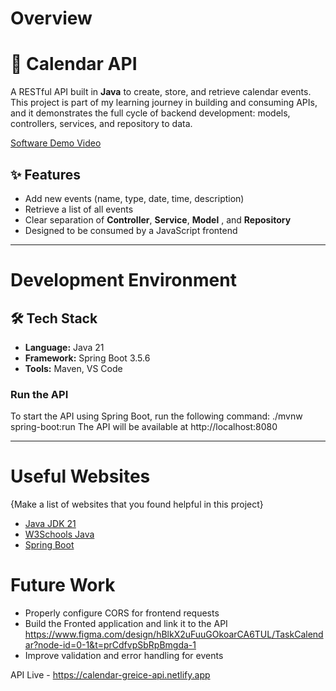 # Overview

# 📅 Calendar API

A RESTful API built in **Java** to create, store, and retrieve calendar events.  
This project is part of my learning journey in building and consuming APIs, and it demonstrates the full cycle of backend development: models, controllers, services, and repository to data.  

[Software Demo Video](http://youtube.link.goes.here)

## ✨ Features
- Add new events (name, type, date, time, description)  
- Retrieve a list of all events  
- Clear separation of **Controller**, **Service**, **Model** , and **Repository**
- Designed to be consumed by a JavaScript frontend  

---

# Development Environment

## 🛠️ Tech Stack
- **Language:** Java 21  
- **Framework:** Spring Boot 3.5.6
- **Tools:** Maven, VS Code  

### Run the API

To start the API using Spring Boot, run the following command:
./mvnw spring-boot:run
The API will be available at http://localhost:8080

---

# Useful Websites

{Make a list of websites that you found helpful in this project}

- [Java JDK 21](https://docs.oracle.com/en/java/javase/21/index.html)
- [W3Schools Java](https://www.w3schools.com/java/default.asp)
- [Spring Boot](https://spring.io/projects/spring-boot)

# Future Work

- Properly configure CORS for frontend requests
- Build the Fronted application and link it to the API https://www.figma.com/design/hBlkX2uFuuGOkoarCA6TUL/TaskCalendar?node-id=0-1&t=prCdfvpSbRpBmgda-1
- Improve validation and error handling for events



API Live - https://calendar-greice-api.netlify.app
